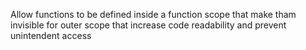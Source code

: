 Allow functions to be defined inside a function scope that make tham invisible for outer scope that increase code
readability and prevent unintendent access
